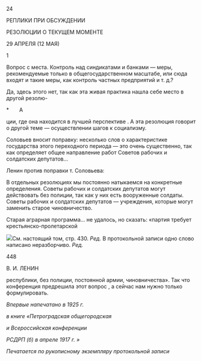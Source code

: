 24

РЕПЛИКИ ПРИ ОБСУЖДЕНИИ

РЕЗОЛЮЦИИ О ТЕКУЩЕМ МОМЕНТЕ

29 АПРЕЛЯ (12 МАЯ)

1

Вопрос с места. Контроль над синдикатами и банками — меры, рекомендуемые только в общегосу­дарственном масштабе, или сюда входят и такие меры, как контроль частных предприятий и т. д.?

Да, здесь этого нет, так как эта живая практика нашла себе место в другой резолю-

*       А

ции, где она находится в лучшей перспективе . А эта резолюция говорит о другой теме — осуществлении шагов к социализму.

Соловьев вносит поправку: несколько слов о характеристике государства этого переходного периода — это очень существенно, так как определяет общее направление работ Советов рабочих и солдатских депутатов...

Ленин против поправки т. Соловьева:

В отдельных резолюциях мы постоянно натыкаемся на конкретные определения. Советы рабочих и солдатских депутатов могут действовать без полиции, так как у них есть вооруженные солдаты. Советы рабочих и солдатских депутатов — учреждения, которые могут заменить старое чиновничество.

Старая аграрная программа... не удалось, но сказать: «партия требует крестьянско-пролетарской

![](file:///C:/Users/bot32/AppData/Local/Temp/msohtmlclip1/01/clip_image001.png)См. настоящий том, стр. 430. _Ред._ В протокольной записи одно слово написано неразборчиво. _Ред._

  

448

  

В. И. ЛЕНИН

  

республики, без полиции, постоянной армии, чиновничества». Так что конференция предрешила этот вопрос , а сейчас нам нужно только формулировать.

  

_Впервые напечатано в 1925 г._

_в книге «Петроградская общегородская_

_и Всероссийская конференции_

_РСДРП (б) в апреле 1917 г. »_

  

_Печатается по рукописному экземпляру протокольной записи_